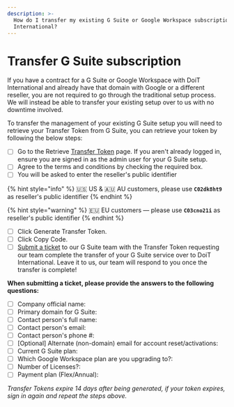 ```yaml
---
description: >-
  How do I transfer my existing G Suite or Google Workspace subscription to DoiT
  International?
---
```


# Transfer G Suite subscription

If you have a contract for a G Suite or Google Workspace with DoiT International and already have that domain with Google or a different reseller, you are not required to go through the traditional setup process. We will instead be able to transfer your existing setup over to us with no downtime involved.

To transfer the management of your existing G Suite setup you will need to retrieve your Transfer Token from G Suite, you can retrieve your token by following the below steps:

* [ ] Go to the Retrieve [Transfer Token](http://admin.google.com/TransferToken) page. If you aren't already logged in, ensure you are signed in as the admin user for your G Suite setup.
* [ ] Agree to the terms and conditions by checking the required box.
* [ ] You will be asked to enter the reseller's public identifier

{% hint style="info" %}
&#x1F1FA;&#x1F1F8; US & &#x1F1E6;&#x1F1FA; AU customers, please use <!-- cspell:disable -->**`C02dk8ht9`**<!-- cspell:enable --> as reseller's public identifier
{% endhint %}

{% hint style="warning" %}
&#x1F1EA;&#x1F1FA; EU customers &mdash; please use <!-- cspell:disable -->**`C03cno21i`**<!-- cspell:enable --> as reseller's public identifier
{% endhint %}

* [ ] Click Generate Transfer Token.
* [ ] Click Copy Code.
* [ ] [Submit a ticket](http://support.doit-intl.com) to our G Suite team with the Transfer Token requesting our team complete the transfer of your G Suite service over to DoiT International. Leave it to us, our team will respond to you once the transfer is complete!

**When submitting a ticket, please provide the answers to the following questions:**

* [ ] Company official name:
* [ ] Primary domain for G Suite:
* [ ] Contact person's full name:
* [ ] Contact person's email:
* [ ] Contact person's phone #:
* [ ] \[Optional] Alternate (non-domain) email for account reset/activations:
* [ ] Current G Suite plan:
* [ ] Which Google Workspace plan are you upgrading to?:
* [ ] Number of Licenses?:
* [ ] Payment plan (Flex/Annual):

_Transfer Tokens expire 14 days after being generated, if your token expires, sign in again and repeat the steps above._
